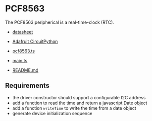 # PCF8563

The PCF8563 peripherical is a real-time-clock (RTC).

-   [datasheet](https://files.seeedstudio.com/wiki/round_display_for_xiao/RTC-PCF8563-datasheet.pdf)
-   [Adafruit CircuitPython](https://github.com/adafruit/Adafruit_CircuitPython_PCF8563)

-   [pcf8563.ts](./pcf8563.ts)
-   [main.ts](./main.ts)
-   [README.md](./README.md)

## Requirements

-   the driver constructor should support a configurable I2C address
-   add a function to read the time and return a javascript Date object
-   add a function `writeTime` to write the time from a date object
-   generate device initialization sequence

